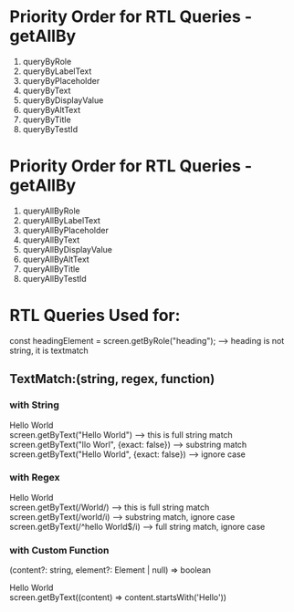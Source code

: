 # Priority Order for RTL Queries - getAllBy

1. queryByRole
2. queryByLabelText
3. queryByPlaceholder
4. queryByText
5. queryByDisplayValue
6. queryByAltText
7. queryByTitle
8. queryByTestId

# Priority Order for RTL Queries - getAllBy

1. queryAllByRole
2. queryAllByLabelText
3. queryAllByPlaceholder
4. queryAllByText
5. queryAllByDisplayValue
6. queryAllByAltText
7. queryAllByTitle
8. queryAllByTestId

# RTL Queries Used for:

const headingElement = screen.getByRole("heading"); --> heading is not string, it is textmatch

## TextMatch:(string, regex, function)
### with String
<div> Hello World </div>
screen.getByText("Hello World") --> this is full string match
screen.getByText("llo Worl", {exact: false}) --> substring match
screen.getByText("Hello World", {exact: false}) --> ignore case

### with Regex
<div> Hello World </div>
screen.getByText(/World/) --> this is full string match
screen.getByText(/world/i) --> substring match, ignore case
screen.getByText(/^hello World$/i) --> full string match, ignore case

### with Custom Function
(content?: string, element?: Element | null) => boolean
<div> Hello World </div>
screen.getByText((content) => content.startsWith('Hello'))


